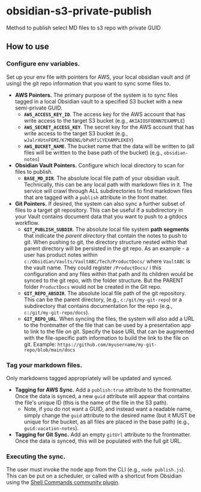 # obsidian-s3-private-publish
Method to publish select MD files to s3 repo with private GUID

## **How to use**
### **Configure env variables.** 
Set up your env file with pointers for AWS, your local obsidian vault and (if using) the git repo information that you want to sync some files to.
- **AWS Pointers.** The primary purpose of the system is to sync files tagged in a local Obsidian vault to a specified S3 bucket with a new semi-private GUID.
  - **`AWS_ACCESS_KEY_ID`**. The access key for the AWS account that has write access to the target S3 bucket (e.g., `AKIAIOSFODNN7EXAMPLE`)
  - **`AWS_SECRET_ACCESS_KEY`**. The secret key for the AWS account that has write access to the target S3 bucket (e.g., `wJalrXUtnFEMI/K7MDENG/bPxRfiCYEXAMPLEKEY`)
  - **`AWS_BUCKET_NAME`**. The bucket name that the data will be written to (all files will be written to the base path of the bucket) (e.g., `obsidian-notes`)
- **Obsidian Vault Pointers.** Configure which local directory to scan for files to publish.
  - **`BASE_MD_DIR`**. The absolute local file path of your obsidian vault. Technically, this can be any local path with markdown files in it. The service will crawl through ALL subdirectories to find markdown files that are tagged with a `publish` attribute in the front matter.
- **Git Pointers.** If desired, the system can also sync a further subset of files to a target git repository. This can be useful if a subdirectory in your Vault contains document data that you want to push to a gitdocs workflow.
  - **`GIT_PUBLISH_SUBDIR`**. The absolute local file system **path segments** that indicate the *parent directory* that contain the notes to push to git. When pushing to git, the directory structure nested *within* that parent directory will be persisted in the git repo. As an example - a user has product notes within `c:/Obsidian/Vaults/VaultABC/Tech/ProductDocs/` where `VaultABC` is the vault name. They could register `/ProductDocs/` i this configuration and any files within that path and its children would be synced to the git repo, with the folder structure. But the PARENT folder `ProductDocs` would not be created in the Git repo.
  - **`GIT_REPO_ABSDIR`**. The absolute local file path of the git repository. This can be the parent directory, (e.g., `c:/git/my-git-repo`) or a subdirectory that contains documentation for the repo (e.g., `c:/git/my-git-repo/docs`).
  - **`GIT_REPO_URL`**. When syncing the files, the system will also add a URL to the frontmatter of the file that can be used by a presentation app to link to the file on git. Specify the base URL that can be augmented with the file-specific path information to build the link to the file on git. Example: `https://github.com/myusername/my-git-repo/blob/main/docs`

### **Tag your markdown files.**
Only markdowns tagged appropriately will be updated and synced.
- **Tagging for AWS Sync.** Add a `publish:true` attribute to the frontmatter. Once the data is synced, a new `guid` attribute will appear that contains the file's unique ID (this is the name of the file in the S3 path). 
  - Note, if you do not want a GUID, and instead want a readable name, simply change the `guid` attribute to the desired name (but it MUST be unique for the bucket, as all files are placed in the base path) (e.g., `guid:vacation-notes`).
- **Tagging for Git Sync.** Add an empty `gitUrl` attribute to the frontmatter. Once the data is synced, this will be populated with the full git URL.

### **Executing the sync.**
The user must invoke the node app from the CLI (e.g., `node publish.js`). This can be put on a scheduler, or called with a shortcut from Obsidian using the [Shell Commands community plugin](https://publish.obsidian.md/shellcommands).
